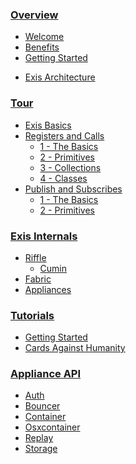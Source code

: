 
### [Overview](/pages/general/Home.md)

* [Welcome](/pages/general/Home.md)
* [Benefits](/pages/general/Benefits.md)
* [Getting Started](/pages/general/GettingStarted.md)
<!--* [Traditional Networking](/pages/general/OldSchool.md)-->
* [Exis Architecture](/pages/general/ExisArch.md)

### [Tour](/pages/tour/basics.md)
* [Exis Basics](/pages/tour/basics.md)
* [Registers and Calls](/pages/tour/regcall-lesson1.md)
    * [1 - The Basics](/pages/tour/regcall-lesson1.md)
    * [2 - Primitives](/pages/tour/regcall-lesson2.md)
    * [3 - Collections](/pages/tour/regcall-lesson3.md)
    * [4 - Classes](/pages/tour/regcall-lesson4.md)
* [Publish and Subscribes](/pages/tour/pubsub-lesson1.md)
    * [1 - The Basics](/pages/tour/pubsub-lesson1.md)
    * [2 - Primitives](/pages/tour/pubsub-lesson2.md)

### [Exis Internals](/pages/riffle/Riffle.md)

* [Riffle](/pages/riffle/Riffle.md)
    * [Cumin](/pages/riffle/Riffle.md#cumin)
* [Fabric](/pages/fabric/Node.md)
* [Appliances](/pages/appliances/Appliances.md)

<!--* [Domain](/pages/riffle/Domain.md)-->
<!--* [Message](/pages/riffle/Message.md)-->
<!--* [Action and Endpoint](/pages/riffle/Action.md)-->
<!--* [Permissions](/pages/security/Permission.md)-->
<!--* [Authentication](/pages/security/Authentication.md)-->
<!--* [Appliances](/pages/appliances/Appliances.md)-->
<!--* [Core](/pages/appliances/Core-Appliances.md)-->
<!--* [Store](/pages/appliances/Store-Appliances.md)-->
<!--* [Container](/pages/appliances/Container-Appliances.md)-->

### [Tutorials](/pages/samples/Samples.md)

* [Getting Started](/pages/samples/Samples.md)
* [Cards Against Humanity](/pages/samples/SwiftCardsTutorial.md)

### [Appliance API](/pages/appliance_api/Auth.md)

* [Auth](/pages/appliance_api/Auth.md)
* [Bouncer](/pages/appliance_api/Bouncer.md)
* [Container](/pages/appliance_api/Container.md)
* [Osxcontainer](/pages/appliance_api/Osxcontainer.md)
* [Replay](/pages/appliance_api/Replay.md)
* [Storage](/pages/appliance_api/Storage.md)



<!-- Im starting to like the idea of nesting the subcontent for visibility. 
Here's a working example of nesting that content. It would be better to extract this information and structure from page headers instead of having to write it in the nav, obviously. -->

<!-- * [Welcome](/pages/general/Home.md)
    1. There!
* [Traditional Networking](/pages/general/OldSchool.md) -->

